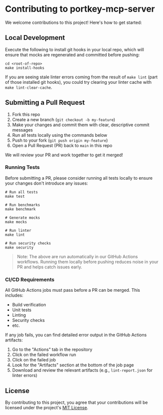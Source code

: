 # Contributing to portkey-mcp-server

We welcome contributions to this project! Here's how to get started:

## Local Development

Execute the following to install git hooks in your local repo, which will ensure that mocks are regenerated and committed before pushing:
```shell
cd <root-of-repo>
make install-hooks
```

If you are seeing stale linter errors coming from the result of `make lint` (part of those installed git hooks), you could try clearing your linter cache with `make lint-clear-cache`.

## Submitting a Pull Request

1. Fork this repo
2. Create a new branch (`git checkout -b my-feature`)
3. Make your changes and commit them with clear, descriptive commit messages
4. Run all tests locally using the commands below
5. Push to your fork (`git push origin my-feature`)
6. Open a Pull Request (PR) back to `main` in this repo

We will review your PR and work together to get it merged!

### Running Tests

Before submitting a PR, please consider running all tests locally to ensure your changes don't introduce any issues:

```shell
# Run all tests
make test

# Run benchmarks
make benchmark

# Generate mocks
make mocks

# Run linter
make lint

# Run security checks
make security
```

> Note: The above are run automatically in our GitHub Actions workflows. Running them locally before pushing reduces noise in your PR and helps catch issues early.

### CI/CD Requirements

All GitHub Actions jobs must pass before a PR can be merged. This includes:
- Build verification
- Unit tests
- Linting
- Security checks
- etc.

If any job fails, you can find detailed error output in the GitHub Actions artifacts:
1. Go to the "Actions" tab in the repository
2. Click on the failed workflow run
3. Click on the failed job
4. Look for the "Artifacts" section at the bottom of the job page
5. Download and review the relevant artifacts (e.g., `lint-report.json` for linter errors)

## License

By contributing to this project, you agree that your contributions will be licensed under the project's [MIT License](LICENSE).
